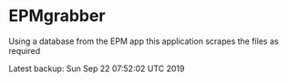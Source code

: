 # EPMgrabber
Using a database from the EPM app this application scrapes the files as required


Latest backup: Sun Sep 22 07:52:02 UTC 2019
